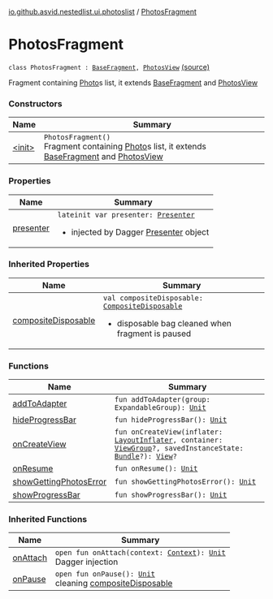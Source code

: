 [io.github.asvid.nestedlist.ui.photoslist](../index.md) / [PhotosFragment](./index.md)

# PhotosFragment

`class PhotosFragment : `[`BaseFragment`](../../io.github.asvid.nestedlist.ui/-base-fragment/index.md)`, `[`PhotosView`](../-photos-view/index.md) [(source)](https://github.com/asvid/NestedList/tree/master/app/src/main/java/io/github/asvid/nestedlist/ui/photoslist/PhotosFragment.kt#L26)

Fragment containing [Photo](#)s list, it extends [BaseFragment](../../io.github.asvid.nestedlist.ui/-base-fragment/index.md) and [PhotosView](../-photos-view/index.md)

### Constructors

| Name | Summary |
|---|---|
| [&lt;init&gt;](-init-.md) | `PhotosFragment()`<br>Fragment containing [Photo](#)s list, it extends [BaseFragment](../../io.github.asvid.nestedlist.ui/-base-fragment/index.md) and [PhotosView](../-photos-view/index.md) |

### Properties

| Name | Summary |
|---|---|
| [presenter](presenter.md) | `lateinit var presenter: `[`Presenter`](../-presenter/index.md)<ul><li>injected by Dagger [Presenter](../-presenter/index.md) object</li></ul> |

### Inherited Properties

| Name | Summary |
|---|---|
| [compositeDisposable](../../io.github.asvid.nestedlist.ui/-base-fragment/composite-disposable.md) | `val compositeDisposable: `[`CompositeDisposable`](http://reactivex.io/RxJava/javadoc/io/reactivex/disposables/CompositeDisposable.html)<ul><li>disposable bag cleaned when fragment is paused</li></ul> |

### Functions

| Name | Summary |
|---|---|
| [addToAdapter](add-to-adapter.md) | `fun addToAdapter(group: ExpandableGroup): `[`Unit`](https://kotlinlang.org/api/latest/jvm/stdlib/kotlin/-unit/index.html) |
| [hideProgressBar](hide-progress-bar.md) | `fun hideProgressBar(): `[`Unit`](https://kotlinlang.org/api/latest/jvm/stdlib/kotlin/-unit/index.html) |
| [onCreateView](on-create-view.md) | `fun onCreateView(inflater: `[`LayoutInflater`](https://developer.android.com/reference/android/view/LayoutInflater.html)`, container: `[`ViewGroup`](https://developer.android.com/reference/android/view/ViewGroup.html)`?, savedInstanceState: `[`Bundle`](https://developer.android.com/reference/android/os/Bundle.html)`?): `[`View`](https://developer.android.com/reference/android/view/View.html)`?` |
| [onResume](on-resume.md) | `fun onResume(): `[`Unit`](https://kotlinlang.org/api/latest/jvm/stdlib/kotlin/-unit/index.html) |
| [showGettingPhotosError](show-getting-photos-error.md) | `fun showGettingPhotosError(): `[`Unit`](https://kotlinlang.org/api/latest/jvm/stdlib/kotlin/-unit/index.html) |
| [showProgressBar](show-progress-bar.md) | `fun showProgressBar(): `[`Unit`](https://kotlinlang.org/api/latest/jvm/stdlib/kotlin/-unit/index.html) |

### Inherited Functions

| Name | Summary |
|---|---|
| [onAttach](../../io.github.asvid.nestedlist.ui/-base-fragment/on-attach.md) | `open fun onAttach(context: `[`Context`](https://developer.android.com/reference/android/content/Context.html)`): `[`Unit`](https://kotlinlang.org/api/latest/jvm/stdlib/kotlin/-unit/index.html)<br>Dagger injection |
| [onPause](../../io.github.asvid.nestedlist.ui/-base-fragment/on-pause.md) | `open fun onPause(): `[`Unit`](https://kotlinlang.org/api/latest/jvm/stdlib/kotlin/-unit/index.html)<br>cleaning [compositeDisposable](../../io.github.asvid.nestedlist.ui/-base-fragment/composite-disposable.md) |
